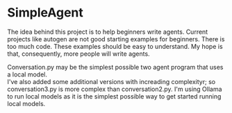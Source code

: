 # SimpleAgent

The idea behind this project is to help beginners write agents.  Current projects like autogen are not good starting examples for beginners.  There is too much code.  These examples should be easy to understand.  My hope is that, consequently, more people will write agents.

Conversation.py may be the simplest possible two agent program that uses a local model.  
I've also added some additional versions with increading complexityr; so conversation3.py is more complex than conversation2.py. I'm using Ollama to run local models as it is the simplest possible way to get started running local models.  
